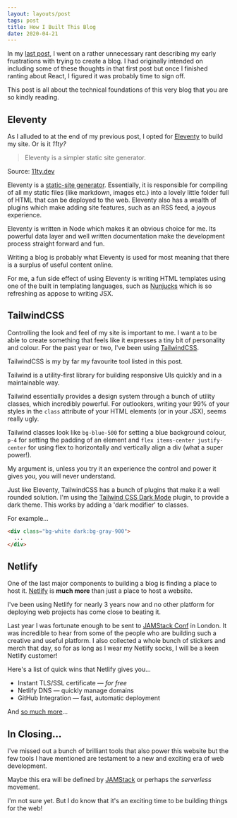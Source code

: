 ```yaml
---
layout: layouts/post
tags: post
title: How I Built This Blog
date: 2020-04-21
---
```


In my [last post](/post/why-this-blog-isnt-using-react), I went on a rather unnecessary rant describing my early frustrations with trying to create a blog. I had originally intended on including some of these thoughts in that first post but once I finished ranting about React, I figured it was probably time to sign off.

This post is all about the technical foundations of this very blog that you are so kindly reading.

## Eleventy

As I alluded to at the end of my previous post, I opted for [Eleventy](https://11ty.dev) to build my site. Or is it _11ty?_

> Eleventy is a simpler static site generator.

Source: [11ty.dev](https://11ty.dev)

Eleventy is a [static-site generator](https://www.staticgen.com/). Essentially, it is responsible for compiling of all my static files (like markdown, images etc.) into a lovely little folder full of HTML that can be deployed to the web. Eleventy also has a wealth of plugins which make adding site features, such as an RSS feed, a joyous experience.

Eleventy is written in Node which makes it an obvious choice for me.
Its powerful data layer and well written documentation make the development process straight forward and fun.

Writing a blog is probably what Eleventy is used for most meaning that there is a surplus of useful content online.

For me, a fun side effect of using Eleventy is writing HTML templates using one of the built in templating languages, such as [Nunjucks](https://mozilla.github.io/nunjucks/) which is so refreshing as appose to writing JSX.

## TailwindCSS

Controlling the look and feel of my site is important to me. I want a to be able to create something that feels like it expresses a tiny bit of personality and colour. For the past year or two, I've been using [TailwindCSS](https://tailwindcss.com).

TailwindCSS is my by far my favourite tool listed in this post.

Tailwind is a utility-first library for building responsive UIs quickly and in a maintainable way.

Tailwind essentially provides a design system through a bunch of utility classes, which incredibly powerful. For outlookers, writing your 99% of your styles in the `class` attribute of your HTML elements (or in your JSX), seems really ugly.

Tailwind classes look like `bg-blue-500` for setting a blue background colour, `p-4` for setting the padding of an element and `flex items-center justify-center` for using flex to horizontally and vertically align a div (what a super power!).

My argument is, unless you try it an experience the control and power it gives you, you will never understand.

Just like Eleventy, TailwindCSS has a bunch of plugins that make it a well rounded solution. I'm using the [Tailwind CSS Dark Mode]() plugin, to provide a dark theme. This works by adding a 'dark modifier' to classes.

For example...

```html
<div class="bg-white dark:bg-gray-900">
  ...
</div>
```

## Netlify

One of the last major components to building a blog is finding a place to host it. [Netlify](https://netlify.com) is **much more** than just a place to host a website.

I've been using Netlify for nearly 3 years now and no other platform for deploying web projects has come close to beating it.

Last year I was fortunate enough to be sent to [JAMStack Conf](https://jamstackconf.com) in London. It was incredible to hear from some of the people who are building such a creative and useful platform. I also collected a whole bunch of stickers and merch that day, so for as long as I wear my Netlify socks, I will be a keen Netlify customer!

Here's a list of quick wins that Netlify gives you...

- Instant TLS/SSL certificate &mdash; _for free_
- Netlify DNS &mdash; quickly manage domains
- GitHub Integration &mdash; fast, automatic deployment

And [so much more](https://www.netlify.com/products/)...

## In Closing...

I've missed out a bunch of brilliant tools that also power this website but the few tools I have mentioned are testament to a new and exciting era of web development.

Maybe this era will be defined by [JAMStack](https://jamstack.com) or perhaps the _serverless_ movement.

I'm not sure yet. But I do know that it's an exciting time to be building things for the web!
